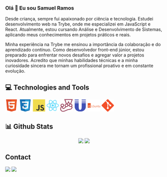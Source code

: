 ### Olá 👋 Eu sou Samuel Ramos

Desde criança, sempre fui apaixonado por ciência e tecnologia. Estudei desenvolvimento web na Trybe, onde me especializei em JavaScript e React. Atualmente, estou cursando Análise e Desenvolvimento de Sistemas, aplicando meus conhecimentos em projetos práticos e reais.

Minha experiência na Trybe me ensinou a importância da colaboração e do aprendizado contínuo. Como desenvolvedor front-end júnior, estou preparado para enfrentar novos desafios e agregar valor a projetos inovadores. Acredito que minhas habilidades técnicas e a minha curiosidade sincera me tornam um profissional proativo e em constante evolução.


## 💻 Technologies and Tools

<p align="left">
  <img src="https://github.com/devicons/devicon/blob/master/icons/html5/html5-original.svg" alt="html5" width="40" height="40"/> 
  <img src="https://github.com/devicons/devicon/blob/master/icons/css3/css3-original.svg" alt="css3" width="40" height="40"/>
  <img src="https://raw.githubusercontent.com/devicons/devicon/master/icons/javascript/javascript-original.svg" alt="javascript" width="40" height="40"/>
  <img src="https://github.com/devicons/devicon/blob/master/icons/react/react-original.svg" alt="react" width="40" height="40"/>
  <img src="https://github.com/devicons/devicon/blob/master/icons/jest/jest-plain.svg" alt="jest" width="40" height="40"/>
  <img src="https://github.com/devicons/devicon/blob/master/icons/unix/unix-original.svg" alt="unix" width="40" height="40"/>
  <img src="https://github.com/devicons/devicon/blob/master/icons/ubuntu/ubuntu-plain-wordmark.svg" alt="ubuntu" width="40" height="40"/>
  <img src="https://github.com/devicons/devicon/blob/master/icons/git/git-original.svg" alt="git" width="40" height="40"/>
  


## 📊 Github Stats

<div align="center">
  <img height="155px" src="https://github-readme-stats.vercel.app/api?username=samuelramosdev&show_icons=true&theme=dracula&include_all_commits=true&count_private=true&icon_color=48cae4&title_color=D4D4D4&bg_color=1A1D21"/>
  <img height="155px" src="https://github-readme-stats.vercel.app/api/top-langs/?username=samuelramosdev&layout=compact&langs_count=7&theme=dracula&title_color=D4D4D4&bg_color=1A1D21"/>
</div>


## Contact

<div>
  <a href="https://www.linkedin.com/in/samuelramosdev/" target="_blank"><img src="https://img.shields.io/badge/-LinkedIn-%230077B5?style=for-the-badge&logo=linkedin&logoColor=white" target="_blank"></a> 
  <a href="mailto:[samuelramosdeveloper@gmail.com]"><img src="https://img.shields.io/badge/-Gmail-%23333?style=for-the-badge&logo=gmail&logoColor=white" target="_blank"></a>
 
</div>
